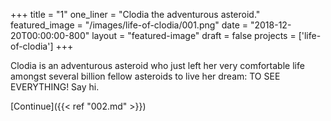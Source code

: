 +++
title = "1"
one_liner = "Clodia the adventurous asteroid."
featured_image = "/images/life-of-clodia/001.png"
date = "2018-12-20T00:00:00-800"
layout = "featured-image"
draft = false
projects = ['life-of-clodia']
+++

Clodia is an adventurous asteroid who just left her very comfortable life amongst several billion fellow asteroids to live her dream: TO SEE EVERYTHING! Say hi.

[Continue]({{< ref "002.md" >}})
